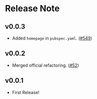 # Release Note

## v0.0.3

- Added `homepage` in `pubspec.yaml`. ([#549](https://github.com/myConsciousness/atproto.dart/issues/549))

## v0.0.2

- Merged official refactoring. ([#52](https://github.com/myConsciousness/atproto.dart/issues/52))

## v0.0.1

- First Release!
